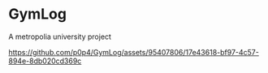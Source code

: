 # GymLog

A metropolia university project

https://github.com/p0p4/GymLog/assets/95407806/17e43618-bf97-4c57-894e-8db020cd369c
